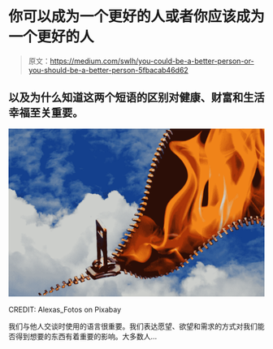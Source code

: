 # 你可以成为一个更好的人或者你应该成为一个更好的人

> 原文：<https://medium.com/swlh/you-could-be-a-better-person-or-you-should-be-a-better-person-5fbacab46d62>

## 以及为什么知道这两个短语的区别对健康、财富和生活幸福至关重要。

![](img/51970be9ae72e11bf02f51aa38dd4ebd.png)

CREDIT: Alexas_Fotos on Pixabay

我们与他人交谈时使用的语言很重要。我们表达愿望、欲望和需求的方式对我们能否得到想要的东西有着重要的影响。大多数人…